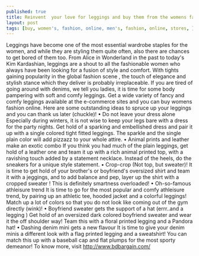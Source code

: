 ```yaml
---
published: true
title: Reinvent  your love for leggings and buy them from the womens fashion online stores 
layout: post
tags: [buy, women's, fashion, online, men's, fashion, online, stores, ]
---
```

Leggings have become one of the most essential wardrobe staples for the women, and while they are styling them quite often, also there are chances to get bored of them too. From Alice in Wonderland in the past to today's Kim Kardashian, leggings are a shout to all the fashionable women who always have been looking for a fusion of style and comfort. With tights gaining popularity in the global fashion scene , the touch of elegance and stylish stance which they deliver is probably irreplaceable. If you are tired of going around with denims, we tell you ladies, it is time for some body pampering with soft and comfy leggings. Get a wide variety of fancy and comfy leggings available at the e-commerce sites and you can  buy womens fashion online. 
Here are some outstanding ideas to spruce up your leggings  and you can thank us later (chuckle)!
•	Do not leave your dress alone 
Especially during winters, it is not wise to keep your legs bare with a dress for the party nights. Get hold of a sparking and embellished dress and pair it up with a single colored tight fitted leggings. The sparkle and the single plain color will add pizzazz to your whole attire. 
•	Animal prints and leather make an exotic combo 
If you think you had much of the plain leggings, get hold of a leather one and team it up with a rich animal printed top, with a ravishing touch added by a statement necklace. Instead of the heels, do the sneakers for a unique style statement. 
•	Crop-crop (Not top, but sweater)!
 It is time to get hold of your brother's  or boyfriend's oversized shirt and team it with a jeggings, and to add balance and pep, layer up the shirt with a cropped sweater ! This is definitely smartness overloaded! 
•	Oh-so-famous athleisure trend 
It is time to go for the most popular and comfy athleisure trend, by pairing up an athletic tee, hooded jacket and a colorful leggings! Match up a lot of colors so that you do not look like coming out of the gym directly (wink)!
•	 Boyfriend sweater gets the support of a hat (errr..and a legging )
Get hold of an oversized dark colored boyfriend sweater and wear it the off shoulder way!  Team this with a floral printed legging and a Pandora hat! 
•	Dashing denim mini gets a new flavour 
It is time to give your denim minis a different look with a flag printed legging and a sweatshirt! You can match this up with a baseball cap and flat plumps for the most sporty demeanor! 
To know more, visit   http://www.bdbargain.com/
